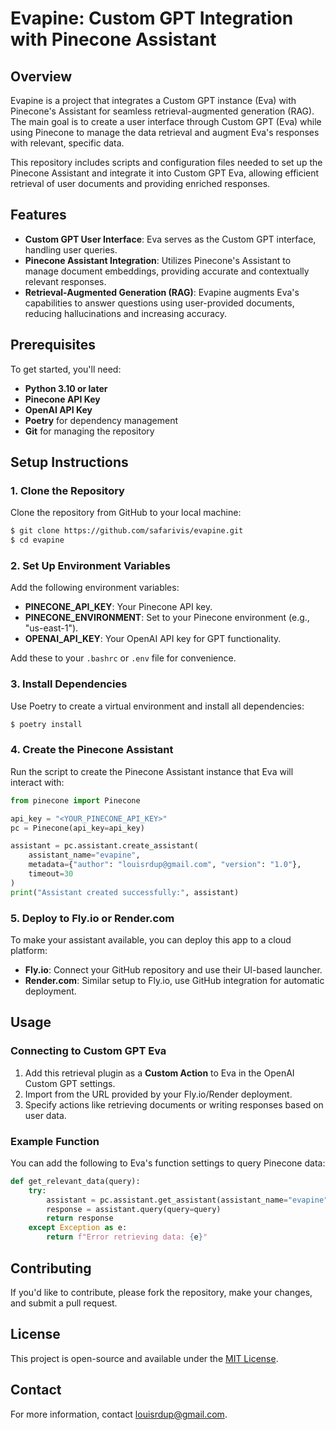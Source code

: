 # Evapine: Custom GPT Integration with Pinecone Assistant

## Overview
Evapine is a project that integrates a Custom GPT instance (Eva) with Pinecone's Assistant for seamless retrieval-augmented generation (RAG). The main goal is to create a user interface through Custom GPT (Eva) while using Pinecone to manage the data retrieval and augment Eva's responses with relevant, specific data.

This repository includes scripts and configuration files needed to set up the Pinecone Assistant and integrate it into Custom GPT Eva, allowing efficient retrieval of user documents and providing enriched responses.

## Features
- **Custom GPT User Interface**: Eva serves as the Custom GPT interface, handling user queries.
- **Pinecone Assistant Integration**: Utilizes Pinecone's Assistant to manage document embeddings, providing accurate and contextually relevant responses.
- **Retrieval-Augmented Generation (RAG)**: Evapine augments Eva's capabilities to answer questions using user-provided documents, reducing hallucinations and increasing accuracy.

## Prerequisites
To get started, you'll need:
- **Python 3.10 or later**
- **Pinecone API Key**
- **OpenAI API Key**
- **Poetry** for dependency management
- **Git** for managing the repository

## Setup Instructions

### 1. Clone the Repository
Clone the repository from GitHub to your local machine:

```bash
$ git clone https://github.com/safarivis/evapine.git
$ cd evapine
```

### 2. Set Up Environment Variables
Add the following environment variables:

- **PINECONE_API_KEY**: Your Pinecone API key.
- **PINECONE_ENVIRONMENT**: Set to your Pinecone environment (e.g., "us-east-1").
- **OPENAI_API_KEY**: Your OpenAI API key for GPT functionality.

Add these to your `.bashrc` or `.env` file for convenience.

### 3. Install Dependencies
Use Poetry to create a virtual environment and install all dependencies:

```bash
$ poetry install
```

### 4. Create the Pinecone Assistant
Run the script to create the Pinecone Assistant instance that Eva will interact with:

```python
from pinecone import Pinecone

api_key = "<YOUR_PINECONE_API_KEY>"
pc = Pinecone(api_key=api_key)

assistant = pc.assistant.create_assistant(
    assistant_name="evapine",
    metadata={"author": "louisrdup@gmail.com", "version": "1.0"},
    timeout=30
)
print("Assistant created successfully:", assistant)
```

### 5. Deploy to Fly.io or Render.com
To make your assistant available, you can deploy this app to a cloud platform:

- **Fly.io**: Connect your GitHub repository and use their UI-based launcher.
- **Render.com**: Similar setup to Fly.io, use GitHub integration for automatic deployment.

## Usage
### Connecting to Custom GPT Eva
1. Add this retrieval plugin as a **Custom Action** to Eva in the OpenAI Custom GPT settings.
2. Import from the URL provided by your Fly.io/Render deployment.
3. Specify actions like retrieving documents or writing responses based on user data.

### Example Function
You can add the following to Eva's function settings to query Pinecone data:

```python
def get_relevant_data(query):
    try:
        assistant = pc.assistant.get_assistant(assistant_name="evapine")
        response = assistant.query(query=query)
        return response
    except Exception as e:
        return f"Error retrieving data: {e}"
```

## Contributing
If you'd like to contribute, please fork the repository, make your changes, and submit a pull request.

## License
This project is open-source and available under the [MIT License](LICENSE).

## Contact
For more information, contact louisrdup@gmail.com.

